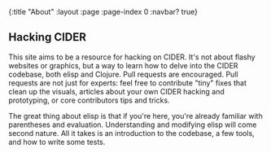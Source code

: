 {:title "About"
 :layout :page
 :page-index 0
 :navbar? true}

## Hacking CIDER

This site aims to be a resource for hacking on CIDER. It's not about flashy websites or graphics, but a way to learn how to delve into the CIDER codebase, both elisp and Clojure. Pull requests are encouraged. Pull requests are not just for experts: feel free to contribute "tiny" fixes that clean up the visuals, articles about your own CIDER hacking and prototyping, or core contributors tips and tricks.

The great thing about elisp is that if you're here, you're already familiar with parentheses and evaluation. Understanding and modifying elisp will come second nature. All it takes is an introduction to the codebase, a few tools, and how to write some tests.
